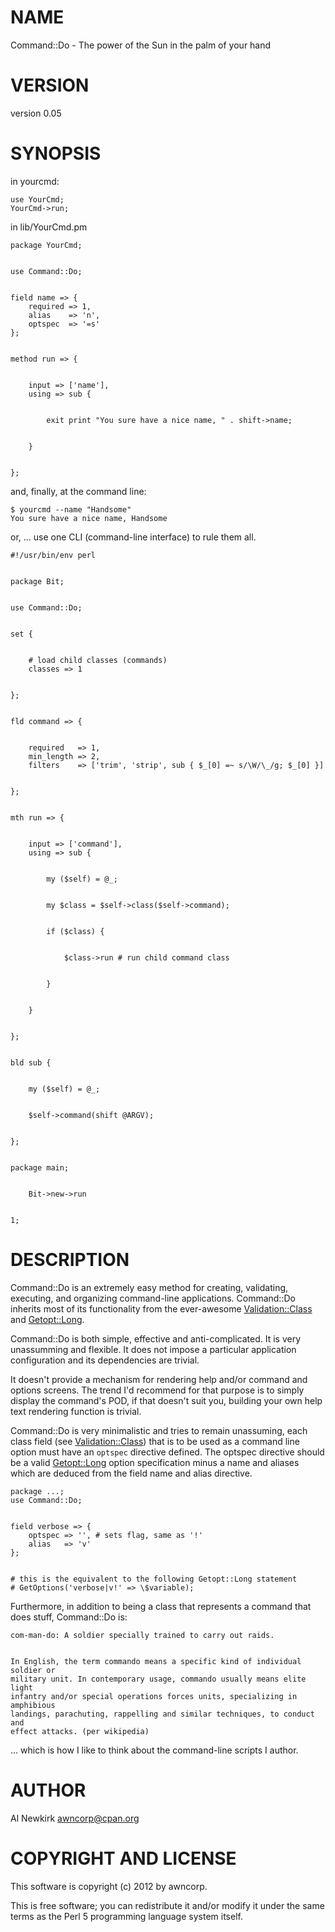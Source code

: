# NAME

Command::Do - The power of the Sun in the palm of your hand

# VERSION

version 0.05

# SYNOPSIS

in yourcmd:

    use YourCmd;
    YourCmd->run;

in lib/YourCmd.pm

    package YourCmd;
    

    use Command::Do;
    

    field name => {
        required => 1,
        alias    => 'n',
        optspec  => '=s'
    };
    

    method run => {
        

        input => ['name'],
        using => sub {
            

            exit print "You sure have a nice name, " . shift->name;
            

        }
        

    };

and, finally, at the command line:

    $ yourcmd --name "Handsome"
    You sure have a nice name, Handsome

or, ... use one CLI (command-line interface) to rule them all.

    #!/usr/bin/env perl
    

    package Bit;
    

    use Command::Do;
    

    set {
        

        # load child classes (commands)
        classes => 1
        

    };
    

    fld command => {
    

        required   => 1,
        min_length => 2,
        filters    => ['trim', 'strip', sub { $_[0] =~ s/\W/\_/g; $_[0] }]
    

    };
    

    mth run => {
    

        input => ['command'],
        using => sub {
        

            my ($self) = @_;
            

            my $class = $self->class($self->command);
            

            if ($class) {
                

                $class->run # run child command class
                

            }
        

        }
    

    };
    

    bld sub {
        

        my ($self) = @_;
        

        $self->command(shift @ARGV); 
        

    };
    

    package main;
    

        Bit->new->run
    

    1;

# DESCRIPTION

Command::Do is an extremely easy method for creating, validating, executing, and
organizing command-line applications. Command::Do inherits most of its
functionality from the ever-awesome [Validation::Class](http://search.cpan.org/perldoc?Validation::Class) and [Getopt::Long](http://search.cpan.org/perldoc?Getopt::Long).

Command::Do is both simple, effective and anti-complicated. It is very
unassumming and flexible. It does not impose a particular application
configuration and its dependencies are trivial.

It doesn't provide a mechanism for rendering help and/or command and options
screens. The trend I'd recommend for that purpose is to simply display the
command's POD, if that doesn't suit you, building your own help text rendering
function is trivial.

Command::Do is very minimalistic and tries to remain unassuming, each class
field (see [Validation::Class](http://search.cpan.org/perldoc?Validation::Class)) that is to be used as a command line option
must have an `optspec` directive defined. The optspec directive should be a
valid [Getopt::Long](http://search.cpan.org/perldoc?Getopt::Long) option specification minus a name and aliases which are
deduced from the field name and alias directive.

    package ...;
    use Command::Do;
    

    field verbose => {
        optspec => '', # sets flag, same as '!'
        alias   => 'v'
    };
    

    # this is the equivalent to the following Getopt::Long statement
    # GetOptions('verbose|v!' => \$variable);

Furthermore, in addition to being a class that represents a command that does
stuff, Command::Do is:

    com-man-do: A soldier specially trained to carry out raids.
    

    In English, the term commando means a specific kind of individual soldier or
    military unit. In contemporary usage, commando usually means elite light
    infantry and/or special operations forces units, specializing in amphibious
    landings, parachuting, rappelling and similar techniques, to conduct and
    effect attacks. (per wikipedia)

... which is how I like to think about the command-line scripts I author.

# AUTHOR

Al Newkirk <awncorp@cpan.org>

# COPYRIGHT AND LICENSE

This software is copyright (c) 2012 by awncorp.

This is free software; you can redistribute it and/or modify it under
the same terms as the Perl 5 programming language system itself.